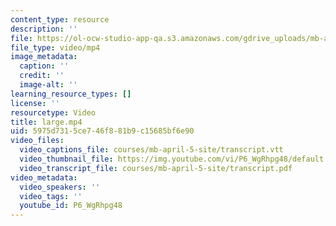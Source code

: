 ```yaml
---
content_type: resource
description: ''
file: https://ol-ocw-studio-app-qa.s3.amazonaws.com/gdrive_uploads/mb-april12a/1IbiQBh5dgJdTV056qh8lJ6ThepZjJ9oG/large.mp4
file_type: video/mp4
image_metadata:
  caption: ''
  credit: ''
  image-alt: ''
learning_resource_types: []
license: ''
resourcetype: Video
title: large.mp4
uid: 5975d731-5ce7-46f8-81b9-c15685bf6e90
video_files:
  video_captions_file: courses/mb-april-5-site/transcript.vtt
  video_thumbnail_file: https://img.youtube.com/vi/P6_WgRhpg48/default.jpg
  video_transcript_file: courses/mb-april-5-site/transcript.pdf
video_metadata:
  video_speakers: ''
  video_tags: ''
  youtube_id: P6_WgRhpg48
---
```

